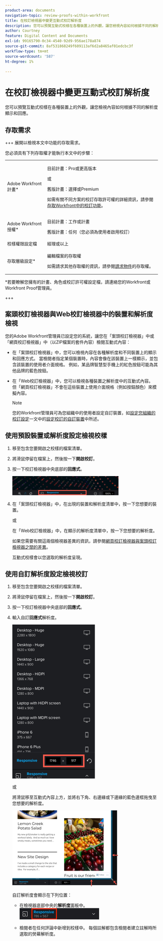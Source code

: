 ```yaml
---
product-area: documents
navigation-topic: review-proofs-within-workfront
title: 在校訂檢視器中變更互動式校訂解析度
description: 您可以預覽互動式校樣在各種裝置上的外觀，讓您檢視內容如何根據不同的解析度顯示和回應。
author: Courtney
feature: Digital Content and Documents
exl-id: 99165790-0c34-4540-92d9-956ae178a874
source-git-commit: 8af531868249f609113af6d2a8465af01edcbc3f
workflow-type: tm+mt
source-wordcount: '587'
ht-degree: 1%

---
```


# 在校訂檢視器中變更互動式校訂解析度

您可以預覽互動式校樣在各種裝置上的外觀，讓您檢視內容如何根據不同的解析度顯示和回應。

## 存取需求

+++ 展開以檢視本文中功能的存取需求。

您必須具有下列存取權才能執行本文中的步驟：

<table style="table-layout:auto"> 
 <col> 
 <col> 
 <tbody> 
  <tr> 
   <td role="rowheader">Adobe Workfront計畫*</td> 
   <td> <p>目前計畫：Pro或更高版本</p> <p>或</p> <p>舊版計畫：選擇或Premium</p> <p>如需有關不同方案的校訂存取許可權的詳細資訊，請參閱<a href="/help/quicksilver/administration-and-setup/manage-workfront/configure-proofing/access-to-proofing-functionality.md" class="MCXref xref">存取Workfront中的校訂功能</a>。</p> </td> 
  </tr> 
  <tr> 
   <td role="rowheader">Adobe Workfront授權*</td> 
   <td> <p>目前計畫：工作或計畫</p> <p>舊版計畫：任何（您必須為使用者啟用校訂）</p> </td> 
  </tr> 
  <tr> 
   <td role="rowheader">校樣權限設定檔 </td> 
   <td>經理或以上</td> 
  </tr> 
  <tr> 
   <td role="rowheader">存取層級設定*</td> 
   <td> <p>編輯檔案的存取權</p> <p>如需請求其他存取權的資訊，請參閱<a href="../../../../workfront-basics/grant-and-request-access-to-objects/request-access.md" class="MCXref xref">請求物件</a>的存取權。</p> </td> 
  </tr> 
 </tbody> 
</table>

&#42;若要瞭解您擁有的計畫、角色或校訂許可權設定檔，請連絡您的Workfront或Workfront Proof管理員。

+++

## 案頭校訂檢視器與Web校訂檢視器中的裝置和解析度檢視

您的Adobe Workfront管理員已設定您的系統，讓您在「案頭校訂檢視器」中或「網頁校訂檢視器」中（以ZIP檔案的套件內容）檢閱互動式內容：

* 在「案頭校訂檢視器」中，您可以檢視內容在各種解析度和不同裝置上的顯示和回應方式。 當檢閱者指定某個裝置時，內容會像在該裝置上一樣顯示，並包含該裝置的使用者介面規格。 例如，某品牌智慧型手機上的紅色按鈕可能為其他品牌的藍色按鈕。

* 在「Web校訂檢視器」中，您可以檢視各種裝置之解析度中的互動式內容。 但「網頁校訂檢視器」不會在這些裝置上使用介面規格（例如按鈕顏色）來模擬內容。

  >[!NOTE]
  >
  >您的Workfront管理員可為您組織中的使用者設定自訂裝置，如[設定您組織的校訂設定](/help/quicksilver/administration-and-setup/manage-workfront/configure-proofing/configure-proofing-organization.md)一文中的[設定校訂的自訂裝置](/help/quicksilver/administration-and-setup/manage-workfront/configure-proofing/configure-proofing-organization.md#configure-custom-devices-for-proofs)中所述。

## 使用預設裝置或解析度設定檢視校樣

1. 移至包含您要開啟之校樣的檔案清單。
1. 將滑鼠停留在檔案上，然後按一下&#x200B;**開啟校訂**。
1. 按一下校訂檢視器中央底部的&#x200B;**回應式**。

   ![Resolution_option_in_DPV.png](assets/resolution-option-in-dpv-350x64.png)

1. 在「案頭校訂檢視器」中，在出現的裝置和解析度清單中，按一下您想要的裝置。

   或

   在「Web校訂檢視器」中，在顯示的解析度清單中，按一下您想要的解析度。

   如果您需要有關這兩個檢視器差異的資訊，請參閱[網頁校訂檢視器與案頭校訂檢視器之間的差異](../../../../review-and-approve-work/proofing/proofing-overview/understand-differences-between-web-viewer.md)。

   互動式校樣會以您選取的解析度呈現。

## 使用自訂解析度設定檢視校訂

1. 移至包含您要開啟之校樣的檔案清單。
1. 將滑鼠停留在檔案上，然後按一下&#x200B;**開啟校訂**。
1. 按一下校訂檢視器中央底部的&#x200B;**回應式**。
1. 輸入自訂&#x200B;**回應式**&#x200B;解析度。

   ![Type_a_custom_resolution_DPV.png](assets/type-a-custom-resolution-dpv.png)

   或

   將滑鼠移至互動式內容上方，並將右下角、右邊緣或下邊緣的藍色邊框拖曳至您想要的解析度。

   ![Drag_blue_edges_for_resolution.png](assets/drag-blue-edges-for-resolution-350x251.png)

   自訂解析度會顯示在下列位置：

   * 在檢視器底部中央的&#x200B;**解析度**&#x200B;面板中。\
     ![熒幕擷圖_2018-05-15_10-27-54.png](assets/screenshot-2018-05-15-10-27-54.png)

   * 檢閱者在任何評論中新增到校樣中。 每個註解都包含檢閱者建立註解時所選取的熒幕解析度。
